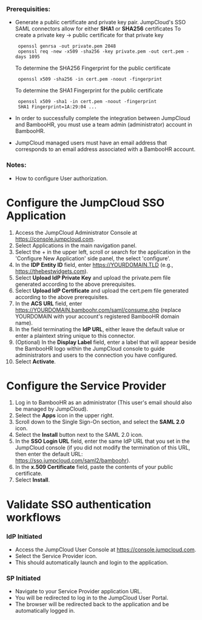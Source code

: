 ### Prerequisities:
  * Generate a public certificate and private key pair.
     JumpCloud's SSO SAML connectors allow for either __SHA1__ or __SHA256__ certificates
     To create a private key -> public certificate for that private key
        
         openssl genrsa -out private.pem 2048
         openssl req -new -x509 -sha256 -key private.pem -out cert.pem -days 1095
         
     To determine the SHA256 Fingerprint for the public certificate 
         
         openssl x509 -sha256 -in cert.pem -noout -fingerprint
     To determine the SHA1 Fingerprint for the public certificate 
         
         openssl x509 -sha1 -in cert.pem -noout -fingerprint
         SHA1 Fingerprint=1A:29:04 ...
       
     
  * In order to successfully complete the integration between JumpCloud and BambooHR, you must use a team admin (administrator) account in BambooHR.
  * JumpCloud managed users must have an email address that corresponds to an email address associated with a BambooHR account.
### Notes:
  * How to configure User authorization.
# Configure the JumpCloud SSO Application
  1. Access the JumpCloud Administrator Console at https://console.jumpcloud.com.
  2. Select Applications in the main navigation panel.
  3. Select the + in the upper left, scroll or search for the application in the 'Configure New Application' side panel, the select
  'configure'.
  4. In the **IDP Entity ID** field, enter https://YOURDOMAIN.TLD (e.g., https://thebestwidgets.com).
  5. Select **Upload IdP Private Key** and upload the private.pem file generated according to the above prerequisites.
  6. Select **Upload IdP Certificate** and upload the cert.pem file generated according to the above prerequisites.
  7. In the **ACS URL** field, enter https://YOURDOMAIN.bamboohr.com/saml/consume.php (replace YOURDOMAIN with your account's registered BambooHR domain name).
  8. In the field terminating the **IdP URL**, either leave the default value or enter a plaintext string unique to this connector.
  9. (Optional) In the **Display Label** field, enter a label that will appear beside the BambooHR logo within the JumpCloud console to guide administrators and users to the connection you have configured.
  10. Select **Activate**.
  
# Configure the Service Provider
  1. Log in to BambooHR as an administrator (This user's email should also be managed by JumpCloud).
  2. Select the **Apps** icon in the upper right.
  3. Scroll down to the Single Sign-On section, and select the **SAML 2.0** icon.
  4. Select the **Install** button next to the SAML 2.0 icon.
  5. In the **SSO Login URL** field, enter the same IdP URL that you set in the JumpCloud console (if you did not modify the termination of this URL, then enter the default URL: https://sso.jumpcloud.com/saml2/bamboohr).
  6. In the **x.509 Certificate** field, paste the contents of your public certificate.
  7. Select **Install**.

# Validate SSO authentication workflows
### IdP Initiated

  * Access the JumpCloud User Console at https://console.jumpcloud.com.
  * Select the Service Provider icon.
  * This should automatically launch and login to the application.
### SP Initiated

  * Navigate to your Service Provider application URL.
  * You will be redirected to log in to the JumpCloud User Portal.
  * The browser will be redirected back to the application and be automatically logged in.
